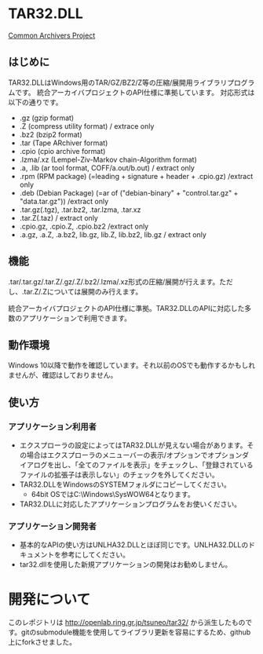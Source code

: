 # TAR32.DLL
[Common Archivers Project](http://www.csdinc.co.jp/archiver/)

## はじめに
TAR32.DLLはWindows用のTAR/GZ/BZ2/Z等の圧縮/展開用ライブラリプログラムです。
統合アーカイバプロジェクトのAPI仕様に準拠しています。
対応形式は以下の通りです。
 - .gz (gzip format)
 - .Z (compress utility format) / extrace only
 - .bz2 (bzip2 format)
 - .tar (Tape ARchiver format)
 - .cpio (cpio archive format)
 - .lzma/.xz (Lempel-Ziv-Markov chain-Algorithm format)
 - .a, .lib (ar tool format, COFF/a.out/b.out) / extract only
 - .rpm (RPM package) (=leading + signature + header + .cpio.gz) /extract only
 - .deb (Debian Package) (=ar of ("debian-binary" + "control.tar.gz" + "data.tar.gz")) /extract only
 - .tar.gz(.tgz), .tar.bz2, .tar.lzma, .tar.xz
 - .tar.Z(.taz) / extract only
 - .cpio.gz, .cpio.Z, .cpio.bz2 /extract only
 - .a.gz, .a.Z, .a.bz2, lib.gz, lib.Z, lib.bz2, lib.gz / extract only


## 機能
.tar/.tar.gz/.tar.Z/.gz/.Z/.bz2/.lzma/.xz形式の圧縮/展開が行えます。ただし、.tar.Z/.Zについては展開のみ行えます。

統合アーカイバプロジェクトのAPI仕様に準拠。TAR32.DLLのAPIに対応した多数のアプリケーションで利用できます。

## 動作環境
Windows 10以降で動作を確認しています。それ以前のOSでも動作するかもしれませんが、確認はしておりません。

## 使い方
### アプリケーション利用者

- エクスプローラの設定によってはTAR32.DLLが見えない場合があります。その場合はエクスプローラのメニューバーの表示/オプションでオプションダイアログを出し、「全てのファイルを表示」をチェックし、「登録されているファイルの拡張子は表示しない」のチェックを外してください。
 - TAR32.DLLをWindowsのSYSTEMフォルダにコピーしてください。
   - 64bit OSではC:\Windows\SysWOW64となります。
 - TAR32.DLLに対応したアプリケーションプログラムをお使いください。

### アプリケーション開発者

 - 基本的なAPIの使い方はUNLHA32.DLLとほぼ同じです。UNLHA32.DLLのドキュメントを参考にしてください。
 - tar32.dllを使用した新規アプリケーションの開発はお勧めしません。

# 開発について
このレポジトリは http://openlab.ring.gr.jp/tsuneo/tar32/ から派生したものです。gitのsubmodule機能を使用してライブラリ更新を容易にするため、github上にforkさせました。
